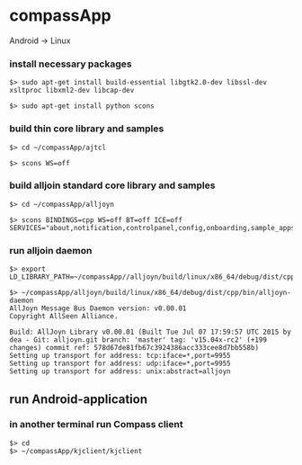# compassApp
Android -> Linux 

### install necessary packages

`$> sudo apt-get install build-essential libgtk2.0-dev libssl-dev xsltproc libxml2-dev libcap-dev`

`$> sudo apt-get install python scons`

### build thin core library and samples

```
$> cd ~/compassApp/ajtcl

$> scons WS=off
```

### build alljoin standard core library and samples

```
$> cd ~/compassApp/alljoyn

$> scons BINDINGS=cpp WS=off BT=off ICE=off SERVICES="about,notification,controlpanel,config,onboarding,sample_apps"
```

### run alljoin daemon

```
$> export LD_LIBRARY_PATH=~/compassApp//alljoyn/build/linux/x86_64/debug/dist/cpp/lib

$> ~/compassApp/alljoyn/build/linux/x86_64/debug/dist/cpp/bin/alljoyn-daemon
AllJoyn Message Bus Daemon version: v0.00.01
Copyright AllSeen Alliance.

Build: AllJoyn Library v0.00.01 (Built Tue Jul 07 17:59:57 UTC 2015 by dea - Git: alljoyn.git branch: 'master' tag: 'v15.04x-rc2' (+199 changes) commit ref: 578d67de81fb67c3924386acc333cee8d7bb558b)
Setting up transport for address: tcp:iface=*,port=9955
Setting up transport for address: udp:iface=*,port=9955
Setting up transport for address: unix:abstract=alljoyn
```
## run Android-application
### in another terminal run Compass client

```
$> cd
$> ~/compassApp/kjclient/kjclient

```
